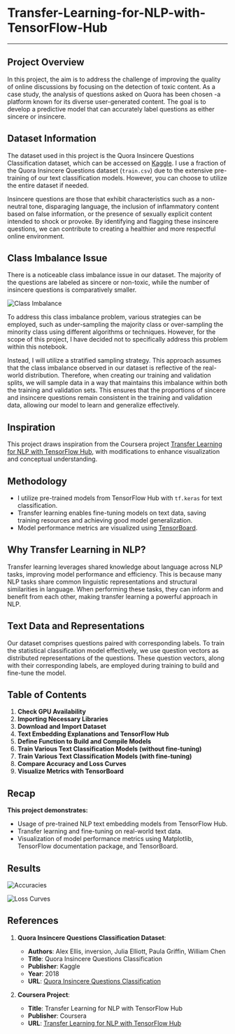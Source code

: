# Transfer-Learning-for-NLP-with-TensorFlow-Hub

------------------------------

## Project Overview

In this project, the aim is to address the challenge of improving the quality of online discussions by focusing on the detection of toxic content. As a case study, the analysis of questions asked on Quora has been chosen -a platform known for its diverse user-generated content. The goal is to develop a predictive model that can accurately label questions as either sincere or insincere.

## Dataset Information

The dataset used in this project is the Quora Insincere Questions Classification dataset, which can be accessed on [Kaggle](https://www.kaggle.com/c/quora-insincere-questions-classification/data). I use a fraction of the Quora Insincere Questions dataset (`train.csv`) due to the extensive pre-training of our text classification models. However, you can choose to utilize the entire dataset if needed.

Insincere questions are those that exhibit characteristics such as a non-neutral tone, disparaging language, the inclusion of inflammatory content based on false information, or the presence of sexually explicit content intended to shock or provoke. By identifying and flagging these insincere questions, we can contribute to creating a healthier and more respectful online environment.

## Class Imbalance Issue

There is a noticeable class imbalance issue in our dataset. The majority of the questions are labeled as sincere or non-toxic, while the number of insincere questions is comparatively smaller.

![Class Imbalance](https://github.com/Nilabbasi/Transfer-Learning-for-NLP-with-TensorFlow-Hub/assets/110483698/58da4927-d039-45d2-a8ec-7e6da4214407)


To address this class imbalance problem, various strategies can be employed, such as under-sampling the majority class or over-sampling the minority class using different algorithms or techniques. However, for the scope of this project, I have decided not to specifically address this problem within this notebook.

Instead, I will utilize a stratified sampling strategy. This approach assumes that the class imbalance observed in our dataset is reflective of the real-world distribution. Therefore, when creating our training and validation splits, we will sample data in a way that maintains this imbalance within both the training and validation sets. This ensures that the proportions of sincere and insincere questions remain consistent in the training and validation data, allowing our model to learn and generalize effectively.


## Inspiration

This project draws inspiration from the Coursera project [Transfer Learning for NLP with TensorFlow Hub](https://www.coursera.org/projects/transfer-learning-nlp-tensorflow-hub/), with modifications to enhance visualization and conceptual understanding.


## Methodology

- I utilize pre-trained models from TensorFlow Hub with `tf.keras` for text classification.
- Transfer learning enables fine-tuning models on text data, saving training resources and achieving good model generalization.
- Model performance metrics are visualized using [TensorBoard](https://www.tensorflow.org/tensorboard).

## Why Transfer Learning in NLP?

Transfer learning leverages shared knowledge about language across NLP tasks, improving model performance and efficiency. This is because many NLP tasks share common linguistic representations and structural similarities in language. When performing these tasks, they can inform and benefit from each other, making transfer learning a powerful approach in NLP.

## Text Data and Representations

Our dataset comprises questions paired with corresponding labels. To train the statistical classification model effectively, we use question vectors as distributed representations of the questions. These question vectors, along with their corresponding labels, are employed during training to build and fine-tune the model.

## Table of Contents

1. **Check GPU Availability**
2. **Importing Necessary Libraries**
3. **Download and Import Dataset**
4. **Text Embedding Explanations and TensorFlow Hub**
5. **Define Function to Build and Compile Models**
6. **Train Various Text Classification Models (without fine-tuning)**
7. **Train Various Text Classification Models (with fine-tuning)**
8. **Compare Accuracy and Loss Curves**
9. **Visualize Metrics with TensorBoard**


## Recap

**This project demonstrates:**
- Usage of pre-trained NLP text embedding models from TensorFlow Hub.
- Transfer learning and fine-tuning on real-world text data.
- Visualization of model performance metrics using Matplotlib, TensorFlow documentation package, and TensorBoard.

## Results

![Accuracies](https://github.com/Nilabbasi/Transfer-Learning-for-NLP-with-TensorFlow-Hub/assets/110483698/92c92612-9952-4aa8-8d6d-ec00b5c9b80c)


![Loss Curves](https://github.com/Nilabbasi/Transfer-Learning-for-NLP-with-TensorFlow-Hub/assets/110483698/d87645b8-8e85-4dc0-931f-fba7be42c8da)

## References

1. **Quora Insincere Questions Classification Dataset**:
   - **Authors**: Alex Ellis, inversion, Julia Elliott, Paula Griffin, William Chen
   - **Title**: Quora Insincere Questions Classification
   - **Publisher**: Kaggle
   - **Year**: 2018
   - **URL**: [Quora Insincere Questions Classification](https://www.kaggle.com/c/quora-insincere-questions-classification/data)

2. **Coursera Project**:
   - **Title**: Transfer Learning for NLP with TensorFlow Hub
   - **Publisher**: Coursera
   - **URL**: [Transfer Learning for NLP with TensorFlow Hub](https://www.coursera.org/projects/transfer-learning-nlp-tensorflow-hub/)
